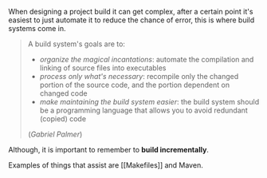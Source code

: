 
When designing a project build it can get complex, after a certain point it's easiest to just automate it to reduce the chance of error, this is where build systems come in.

>A build system's goals are to:
>
>- _organize the magical incantations_: automate the compilation and linking of source files into executables
>- _process only what's necessary_: recompile only the changed portion of the source code, and the portion dependent on changed code
>- _make maintaining the build system easier_: the build system should be a programming language that allows you to avoid redundant (copied) code
>
>(*Gabriel Palmer*)

Although, it is important to remember to **build incrementally**.

Examples of things that assist are [[Makefiles]] and Maven.